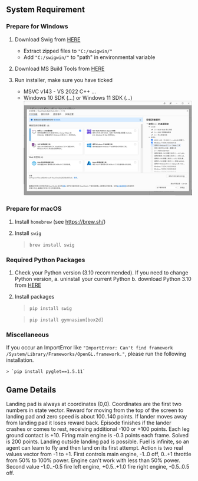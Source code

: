 ## System Requirement

### Prepare for Windows

1. Download Swig from [HERE](http://prdownloads.sourceforge.net/swig/swigwin-4.1.1.zip)
    * Extract zipped files to `"C:/swigwin/"`
    * Add `"C:/swigwin/"` to "path" in environmental variable

2. Download MS Build Tools from [HERE](https://visualstudio.microsoft.com/zh-hant/visual-cpp-build-tools/)
3. Run installer, make sure you have ticked
    * MSVC v143 - VS 2022 C++ ...
    * Windows 10 SDK (...) or Windows 11 SDK (...)
    ![MS Build Tools Installer](./img/MS%20Build%20Tools.png)

### Prepare for macOS

1. Install `homebrew` (see https://brew.sh/)
1. Install `swig`

    > `brew install swig`

### Required Python Packages

1. Check your Python version (3.10 recommended). If you need to change Python version,
   a. uninstall your current Python
   b. download Python 3.10 from [HERE](https://www.python.org/downloads/)
2. Install packages

    > `pip install swig`

    > `pip install gymnasium[box2d]`

### Miscellaneous

If you occur an ImportError like `"ImportError: Can't find framework /System/Library/Frameworks/OpenGL.framework."`, please run the following installation.

    > `pip install pyglet==1.5.11`

## Game Details
Landing pad is always at coordinates (0,0). Coordinates are the first two numbers in state vector. Reward for moving from the top of the screen to landing pad and zero speed is about 100..140 points. If lander moves away from landing pad it loses reward back. Episode finishes if the lander crashes or comes to rest, receiving additional -100 or +100 points. Each leg ground contact is +10. Firing main engine is -0.3 points each frame. Solved is 200 points. Landing outside landing pad is possible. Fuel is infinite, so an agent can learn to fly and then land on its first attempt. Action is two real values vector from -1 to +1. First controls main engine, -1..0 off, 0..+1 throttle from 50% to 100% power. Engine can't work with less than 50% power. Second value -1.0..-0.5 fire left engine, +0.5..+1.0 fire right engine, -0.5..0.5 off.